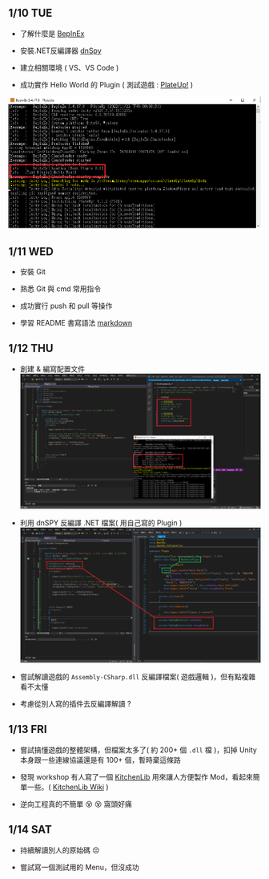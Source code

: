 ## 1/10 TUE
* 了解什麼是 [BepInEx](https://github.com/BepInEx/BepInEx/releases)

* 安裝.NET反編譯器 [dnSpy](https://github.com/dnSpy/dnSpy)

* 建立相關環境 ( VS、VS Code )

* 成功實作 Hello World 的 Plugin ( 測試遊戲 : [PlateUp!](https://store.steampowered.com/app/1599600/_/) )

![插件圖片](https://github.com/Dino65535/vacation_daily_log/blob/19b3bf88fd65f3bdbde4298da08274995631ed45/daily_log/0110~0115/HelloWorldPlugin.png "Hello World Plugin")

## 1/11 WED
* 安裝 Git

* 熟悉 Git 與 cmd 常用指令

* 成功實行 push 和 pull 等操作

* 學習 README 書寫語法 [markdown](https://github.com/guodongxiaren/README#readme)

## 1/12 THU
* 創建 & 編寫配置文件 ![文件圖片](https://github.com/Dino65535/vacation_daily_log/blob/5133508bb42b880d9ca70b44caec8f9682d50f2b/daily_log/0110~0115/ConfigEntry.png "Plugin  .cfg")

* 利用 dnSPY 反編譯 .NET 檔案( 用自己寫的 Plugin ) ![反編譯圖片](https://github.com/Dino65535/vacation_daily_log/blob/5133508bb42b880d9ca70b44caec8f9682d50f2b/daily_log/0110~0115/dnSPY01.png "dnSPY decode")

* 嘗試解讀遊戲的 `Assembly-CSharp.dll` 反編譯檔案( 遊戲邏輯 )，但有點複雜看不太懂

* 考慮從別人寫的插件去反編譯解讀 ?

## 1/13 FRI
* 嘗試搞懂遊戲的整體架構，但檔案太多了( 約 200+ 個 `.dll` 檔 )，扣掉 Unity 本身跟一些連線協議還是有 100+ 個，暫時棄這條路

* 發現 workshop 有人寫了一個 [KitchenLib](https://github.com/KitchenMods/KitchenLib/) 用來讓人方便製作 Mod，看起來簡單一些。( [KitchenLib Wiki](https://github.com/KitchenMods/KitchenLib/wiki) )

* 逆向工程真的不簡單 :dizzy_face: :dizzy_face: 窩頭好痛

## 1/14 SAT
* 持續解讀別人的原始碼 :persevere:

* 嘗試寫一個測試用的 Menu，但沒成功

